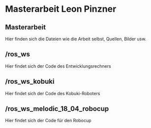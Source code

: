 # Masterarbeit Leon Pinzner

## Masterarbeit
Hier finden sich die Dateien wie die Arbeit selbst, Quellen, Bilder usw.

## /ros_ws
Hier findet sich der Code des Entwicklungsrechners

## /ros_ws_kobuki
Hier findet sich der Code des Kobuki-Roboters 

## /ros_ws_melodic_18_04_robocup
Hier findet sich der Code für den Robocup
